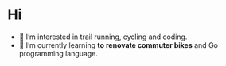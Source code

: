 # Hi

- 👀 I’m interested in trail running, cycling and coding.
- 🌱 I’m currently learning __to renovate commuter bikes__ and Go programming language.
<!---
edoardesd/edoardesd is a ✨ special ✨ repository because its `README.md` (this file) appears on your GitHub profile.
You can click the Preview link to take a look at your changes.
--->
